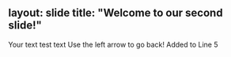 layout: slide
title: "Welcome to our second slide!"
---
Your text test text
Use the left arrow to go back! Added to Line 5
